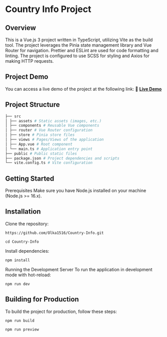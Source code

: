 # Country Info Project

## Overview

This is a Vue.js 3 project written in TypeScript, utilizing Vite as the build tool. The project leverages the Pinia state management library and Vue Router for navigation. Prettier and ESLint are used for code formatting and linting. The project is configured to use SCSS for styling and Axios for making HTTP requests.

## Project Demo

You can access a live demo of the project at the following link:
🔗 **[Live Demo](https://country-info-lovat.vercel.app/)**

## Project Structure
```bash
├── src
│ ├── assets # Static assets (images, etc.)
│ ├── components # Reusable Vue components
│ ├── router # Vue Router configuration
│ ├── store # Pinia store files
│ ├── views # Pages/Views of the application
│ ├── App.vue # Root component
│ └── main.ts # Application entry point
├── public # Public static files
├── package.json # Project dependencies and scripts
└── vite.config.ts # Vite configuration
```
## Getting Started

Prerequisites
Make sure you have Node.js installed on your machine (Node.js >= 16.x).

## Installation

Clone the repository:
```
https://github.com/Olka1516/Country-Info.git
```
```
cd Country-Info
```

Install dependencies:
```
npm install
```

Running the Development Server
To run the application in development mode with hot-reload:
```
npm run dev
```

## Building for Production
To build the project for production, follow these steps:
```
npm run build
```

```
npm run preview
```
